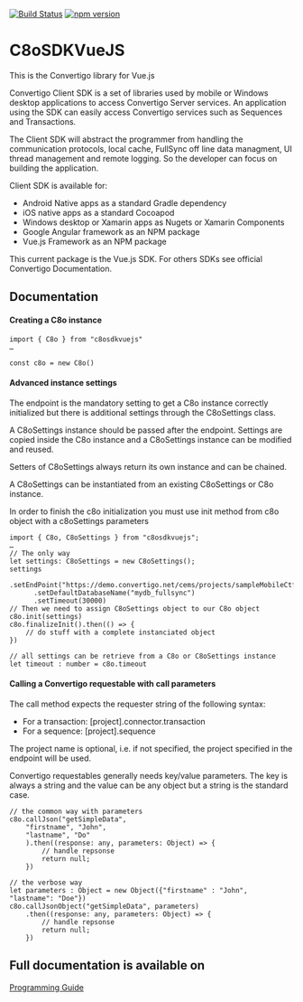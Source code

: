 [![Build Status](https://api.travis-ci.org/convertigo/c8osdk-vuejs.svg?branch=master)](https://travis-ci.org/convertigo/c8osdk-vuejs) [![npm version](https://img.shields.io/npm/v/c8osdkvuejs.svg)](https://www.npmjs.com/package/c8osdkvuejs)

# C8oSDKVueJS #

This is the Convertigo library for Vue.js

Convertigo Client SDK is a set of libraries used by mobile or Windows desktop applications to access Convertigo Server services. An application using the SDK can easily access Convertigo services such as Sequences and Transactions.

The Client SDK will abstract the programmer from handling the communication protocols, local cache, FullSync off line data managment, UI thread management and remote logging. So the developer can focus on building the application.

Client SDK is available for:
* Android Native apps as a standard Gradle dependency
* iOS native apps as a standard Cocoapod
* Windows desktop or Xamarin apps as Nugets or Xamarin Components
* Google Angular framework as an NPM package
* Vue.js Framework as an NPM package

This current package is the Vue.js SDK. For others SDKs see official Convertigo Documentation.

## Documentation ##

#### Creating a C8o instance ####

    import { C8o } from "c8osdkvuejs"
    …
        
    const c8o = new C8o()


#### Advanced instance settings ####
 The endpoint is the mandatory setting to get a C8o instance correctly initialized but there is additional settings through the C8oSettings class.

A C8oSettings instance should be passed after the endpoint. Settings are copied inside the C8o instance and a C8oSettings instance can be modified and reused.

Setters of C8oSettings always return its own instance and can be chained.

A C8oSettings can be instantiated from an existing C8oSettings or C8o instance.

In order to finish the c8o initialization you must use init method from c8o object with a c8oSettings parameters

    import { C8o, C8oSettings } from "c8osdkvuejs";
    …
    // The only way
    let settings: C8oSettings = new C8oSettings();
    settings
          .setEndPoint("https://demo.convertigo.net/cems/projects/sampleMobileCtfGallery")
          .setDefaultDatabaseName("mydb_fullsync")
          .setTimeout(30000)
    // Then we need to assign C8oSettings object to our C8o object
    c8o.init(settings)
    c8o.finalizeInit().then(() => {
        // do stuff with a complete instanciated object
    })
    
    // all settings can be retrieve from a C8o or C8oSettings instance
    let timeout : number = c8o.timeout

#### Calling a Convertigo requestable with call parameters ####

The call method expects the requester string of the following syntax:
* For a transaction: [project].connector.transaction
* For a sequence: [project].sequence

The project name is optional, i.e. if not specified, the project specified in the endpoint will be used.

Convertigo requestables generally needs key/value parameters. The key is always a string and the value can be any object but a string is the standard case.

    // the common way with parameters
    c8o.callJson("getSimpleData",
        "firstname", "John",
        "lastname", "Do"
        ).then((response: any, parameters: Object) => {
            // handle repsonse
            return null;
        })
    
    // the verbose way
    let parameters : Object = new Object({"firstname" : "John", "lastname": "Doe"})
    c8o.callJsonObject("getSimpleData", parameters)
        .then((response: any, parameters: Object) => {
            // handle repsonse
            return null;
        })


## Full documentation is available on ##

[Programming Guide](https://www.convertigo.com/document/convertigo-client-sdk/programming-guide/)
